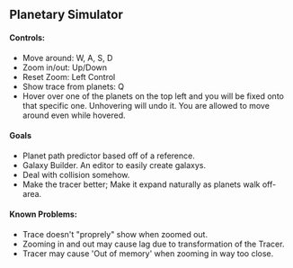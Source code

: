 ## Planetary Simulator

#### Controls:

- Move around: W, A, S, D
- Zoom in/out: Up/Down
- Reset Zoom: Left Control
- Show trace from planets: Q
- Hover over one of the planets on the top left and you will be fixed onto that specific one. Unhovering will undo it. You are allowed to move around even while hovered.


#### Goals

- Planet path predictor based off of a reference.
- Galaxy Builder. An editor to easily create galaxys.
- Deal with collision somehow.
- Make the tracer better; Make it expand naturally as planets walk off-area.


#### Known Problems:

- Trace doesn't "proprely" show when zoomed out.
- Zooming in and out may cause lag due to transformation of the Tracer.
- Tracer may cause 'Out of memory' when zooming in way too close.